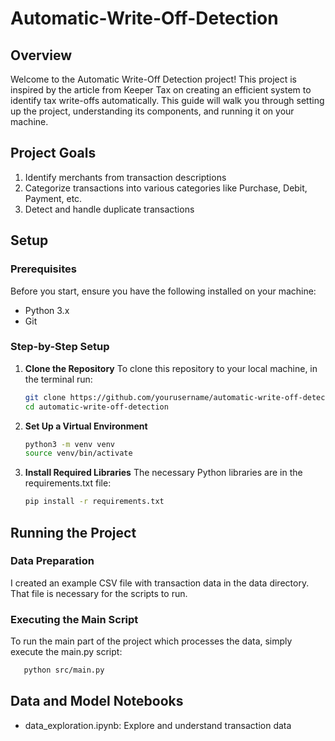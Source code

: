 # Automatic-Write-Off-Detection

## Overview
Welcome to the Automatic Write-Off Detection project! This project is inspired by the article from Keeper Tax on creating an efficient system to identify tax write-offs automatically. This guide will walk you through setting up the project, understanding its components, and running it on your machine.

## Project Goals
1. Identify merchants from transaction descriptions
2. Categorize transactions into various categories like Purchase, Debit, Payment, etc.
3. Detect and handle duplicate transactions

## Setup

### Prerequisites
Before you start, ensure you have the following installed on your machine:
- Python 3.x
- Git

### Step-by-Step Setup
1. **Clone the Repository**
   To clone this repository to your local machine, in the terminal run:
   ```bash
   git clone https://github.com/yourusername/automatic-write-off-detection.git
   cd automatic-write-off-detection
2. **Set Up a Virtual Environment**
    ```bash
    python3 -m venv venv
    source venv/bin/activate
3. **Install Required Libraries**
   The necessary Python libraries are in the requirements.txt file:
   ```bash
   pip install -r requirements.txt

## Running the Project

### Data Preparation
   I created an example CSV file with transaction data in the data directory. That file is necessary for the scripts to run.
   
### Executing the Main Script
   To run the main part of the project which processes the data, simply execute the main.py script:
   ```bash
      python src/main.py 
   ```
## Data and Model Notebooks
- data_exploration.ipynb: Explore and understand transaction data